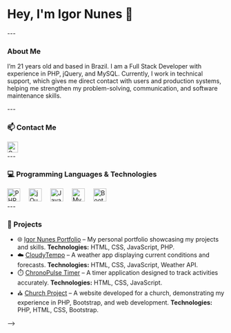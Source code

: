 <h1 align="left">Hey, I'm Igor Nunes 👋</h1> --- <h3 align="left">About Me</h3> <p align="left"> I’m 21 years old and based in Brazil. I am a Full Stack Developer with experience in PHP, jQuery, and MySQL. Currently, I work in technical support, which gives me direct contact with users and production systems, helping me strengthen my problem-solving, communication, and software maintenance skills. </p> --- <h3 align="left">📫 Contact Me</h3> <div align="left"> <a href="mailto:Igornunes2j@gmail.com" target="_blank"> <img src="https://img.shields.io/badge/Email-Igornunes2j@gmail.com-D14836?style=flat&logo=gmail&logoColor=white" height="25" alt="Gmail"/> </a> </div> --- <h3 align="left">💻 Programming Languages & Technologies</h3> <div align="left"> <img src="https://cdn.jsdelivr.net/gh/devicons/devicon/icons/php/php-original.svg" height="30" alt="PHP" /> <img width="12" /> <img src="https://cdn.jsdelivr.net/gh/devicons/devicon/icons/jquery/jquery-plain-wordmark.svg" height="30" alt="jQuery" /> <img width="12" /> <img src="https://cdn.jsdelivr.net/gh/devicons/devicon/icons/javascript/javascript-plain.svg" height="30" alt="JavaScript" /> <img width="12" /> <img src="https://cdn.jsdelivr.net/gh/devicons/devicon/icons/mysql/mysql-original-wordmark.svg" height="30" alt="MySQL" /> <img width="12" /> <img src="https://cdn.jsdelivr.net/gh/devicons/devicon/icons/bootstrap/bootstrap-plain.svg" height="30" alt="Bootstrap" /> </div> --- <h3 align="left">🚀 Projects</h3> <ul> <li>🌐 <a href="https://igornunes.netlify.app/" target="_blank">Igor Nunes Portfolio</a> – My personal portfolio showcasing my projects and skills. <strong>Technologies:</strong> HTML, CSS, JavaScript, PHP.</li> <li>☁️ <a href="https://cloudytempo.netlify.app/" target="_blank">CloudyTempo</a> – A weather app displaying current conditions and forecasts. <strong>Technologies:</strong> HTML, CSS, JavaScript, Weather API.</li> <li>⏱️ <a href="https://chronopulsetimer.netlify.app/" target="_blank">ChronoPulse Timer</a> – A timer application designed to track activities accurately. <strong>Technologies:</strong> HTML, CSS, JavaScript.</li> <li>⛪ <a href="http://igreja.byethost4.com/?i=2" target="_blank">Church Project</a> – A website developed for a church, demonstrating my experience in PHP, Bootstrap, and web development. <strong>Technologies:</strong> PHP, HTML, CSS, Bootstrap.</li> </ul> <!-- <h3 align="left">📊 GitHub Contributions</h3> <p align="center"> <!-- <img src="image.png" alt="GitHub contributions graph" /> --> </p> -->